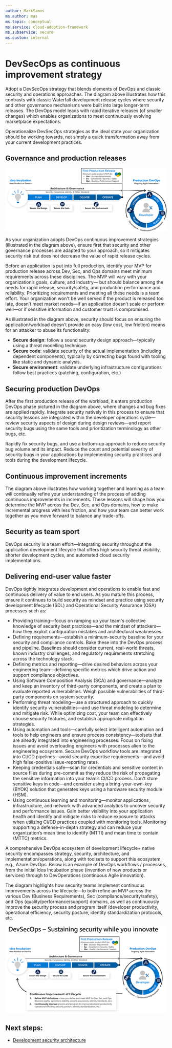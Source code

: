 ```yaml
---
author: MarkSimos
ms.author: mas
ms.topic: conceptual
ms.service: cloud-adoption-framework
ms.subservice: secure
ms.custom: internal
---
```


# DevSecOps as continuous improvement strategy

Adopt a DevSecOps strategy that blends elements of DevOps and classic security and operations approaches. The diagram above illustrates how this contrasts with classic Waterfall development release cycles where security and other governance mechanisms were built into large longer-term releases. The DevOps model leads with rapid iterative releases (of smaller changes) which enables organizations to meet continuously evolving marketplace expectations.

Operationalize DevSecOps strategies as the ideal state your organization should be working towards, not simply a quick transformation away from your current development practices.

## Governance and production releases

![](./media/devsecops-continuous-innovation-security.png)

As your organization adopts DevOps continuous improvement strategies (illustrated in the diagram above), ensure first that security and other governance processes are adapted to your approach, so it mitigates security risk but does not decrease the value of rapid release cycles.

Before an application is put into full production, identify your MVP for production release across Dev, Sec, and Ops domains meet minimum requirements across these disciplines. The MVP will vary with your organization’s goals, culture, and industry— but should balance among the needs for rapid release, security/safety, and production performance and reliability. Prioritizing requirements and meeting all these needs is a team effort. Your organization won't be well served if the product is released too late, doesn’t meet market needs—if an application doesn’t scale or perform well—or if sensitive information and customer trust is compromised.

As illustrated in the diagram above, security should focus on ensuring the application/workload doesn’t provide an easy (low cost, low friction) means for an attacker to abuse its functionality:
  - **Secure design**: follow a sound security design approach—typically using a threat modelling technique.
  - **Secure code**: validate security of the actual implementation (including dependent components), typically by correcting bugs found with tooling like static and dynamic analysis.
  - **Secure environment**: validate underlying infrastructure configurations follow best practices (patching, configuration, etc.)

## Securing production DevOps

After the first production release of the workload, it enters production DevOps phase pictured in the diagram above, where changes and bug fixes are applied rapidly. Integrate security natively in this process to ensure that security lessons are integrated within the developer operations cycle—review security aspects of design during design reviews—and report security bugs using the same tools and prioritization terminology as other bugs, etc. 

Rapidly fix security bugs, and use a bottom-up approach to reduce security bug volume and its impact. Reduce the count and potential severity of security bugs in your applications by implementing security practices and tools during the development lifecycle.

## Continuous improvement increments

The diagram above illustrates how working together and learning as a team will continually refine your understanding of the process of adding continuous improvements in increments. These lessons will shape how you determine the MVP across the Dev, Sec, and Ops domains, how to make incremental progress with less friction, and how your team can better work together as you move forward to balance any trade-offs.

## Security as team sport
DevOps security is a team effort—integrating security throughout the application development lifecycle that offers high security threat visibility, shorter development cycles, and automated cloud security implementations.

## Delivering end-user value faster
DevOps tightly integrates development and operations to enable fast and continuous delivery of value to end users. As you mature this process, ensure it continues to build security as mindset and practice using security development lifecycle (SDL) and Operational Security Assurance (OSA) processes such as:

- Providing training—focus on ramping up your team's collective knowledge of security best practices—and the mindset of attackers—how they exploit configuration mistakes and architectural weaknesses.
- Defining requirements—establish a minimum-security baseline for your security and compliance controls. Bake these into the DevOps process and pipeline. Baselines should consider current, real-world threats, known industry challenges, and regulatory requirements stretching across the technology stack. 
- Defining metrics and reporting—drive desired behaviors across your engineering team—defining specific metrics which drive action and support compliance objectives.
- Using Software Composition Analysis (SCA) and governance—analyze and keep an inventory of third-party components, and create a plan to evaluate reported vulnerabilities. Weigh possible vulnerabilities of third-party components on system security.
- Performing threat modeling—use a structured approach to quickly identify security vulnerabilities—and use threat modeling to determine and mitigate risk. While optimizing cost, your team can effectively choose security features, and establish appropriate mitigation strategies.
- Using automation and tools—carefully select intelligent automation and tools to help engineers and ensure process consistency—toolsets that are already integrated into engineering processes. Focus on fixing issues and avoid overloading engineers with processes alien to the engineering ecosystem. Secure DevOps workflow tools are integrated into CI/CD pipelines—avoid security expertise requirements—and avoid high false-positive issue-reporting rates.
- Keeping credentials safe—scan for credentials and sensitive content in source files during pre-commit as they reduce the risk of propagating the sensitive information into your team’s CI/CD process. Don't store sensitive keys in code—and consider using a bring-your-own-key (BYOK) solution that generates keys using a hardware security module (HSM).
- Using continuous learning and monitoring—monitor applications, infrastructure, and network with advanced analytics to uncover security and performance issues. Gain better visibility into your application health and identify and mitigate risks to reduce exposure to attacks when utilizing CI/CD practices coupled with monitoring tools. Monitoring supporting a defense-in-depth strategy and can reduce your organization’s mean time to identify (MTTI) and mean time to contain (MTTC) metrics.

A comprehensive DevOps ecosystem of development lifecycle+ native security encompasses strategy, security, architecture, and implementation/operations, along with toolsets to support this ecosystem, e.g., Azure DevOps. Below is an example of DevOps workflows / processes, from the initial Idea Incubation phase (invention of new products or services) through to DevOperations (continuous Agile innovation).

The diagram highlights how security teams implement continuous improvements across the lifecycle—to both refine an MVP across the various Dev (Business Requirements), Sec (compliance/security/safety), and Ops (quality/performance/support) domains, as well as continuously improve the security process and program itself (developer productivity, operational efficiency, security posture, identity standardization protocols, etc.

![](./media/development-security-operations-continuous-lifecycle-improvement.png)

## Next steps:

- [Development security architecture](development-security-architecture.md)
